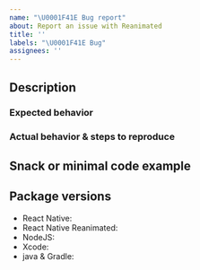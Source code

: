 ```yaml
---
name: "\U0001F41E Bug report"
about: Report an issue with Reanimated
title: ''
labels: "\U0001F41E Bug"
assignees: ''
---
```


<!--
NOTE: please submit only bug reports here, any new questions or feature requests should be submitted in Discussions:
https://github.com/software-mansion/react-native-reanimated/discussions
 -->

## Description

<!--
Tell us what's happening here.
-->

### Expected behavior

### Actual behavior & steps to reproduce

## Snack or minimal code example

<!--
Please provide a minimal code example that reproduces the problem in [Snack](https://snack.expo.io/) or Github repository.
Here are some tips for providing a minimal example: [https://stackoverflow.com/help/mcve](https://stackoverflow.com/help/mcve).
-->

## Package versions

<!--
Fill in your Reanimated and React Native versions below.

List other libraries if relevant.
-->

- React Native:
- React Native Reanimated:
- NodeJS:
- Xcode:
- java & Gradle:
